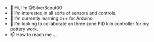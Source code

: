 - 👋 Hi, I’m @SilverScout00
- 👀 I’m interested in all sorts of sensors and controls.
- 🌱 I’m currently learning c++ for Arduino.
- 💞️ I’m looking to collaborate on three zone PID kiln controller for my pottery work.
- 📫 How to reach me ...

<!---
SilverScout00/SilverScout00 is a ✨ special ✨ repository because its `README.md` (this file) appears on your GitHub profile.
You can click the Preview link to take a look at your changes.
--->
